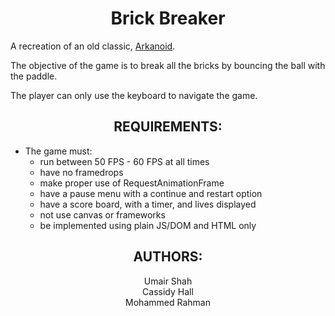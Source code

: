 <b><h1 align="center"> Brick Breaker </h1></b>

A recreation of an old classic, [Arkanoid](https://en.wikipedia.org/wiki/Arkanoid).

The objective of the game is to break all the bricks by bouncing the ball with the paddle. 

The player can only use the keyboard to navigate the game. 

<b><h2 align="center"> REQUIREMENTS: </h2></b>

- The game must:
    - run between 50 FPS - 60 FPS at all times
    - have no framedrops
    - make proper use of RequestAnimationFrame
    - have a pause menu with a continue and restart option
    - have a score board, with a timer, and lives displayed
    - not use canvas or frameworks
    - be implemented using plain JS/DOM and HTML only

<b><h2 align="center"> AUTHORS: </h2></b>

<p align="center"> Umair Shah <br>
Cassidy Hall <br>
Mohammed Rahman
</p>
